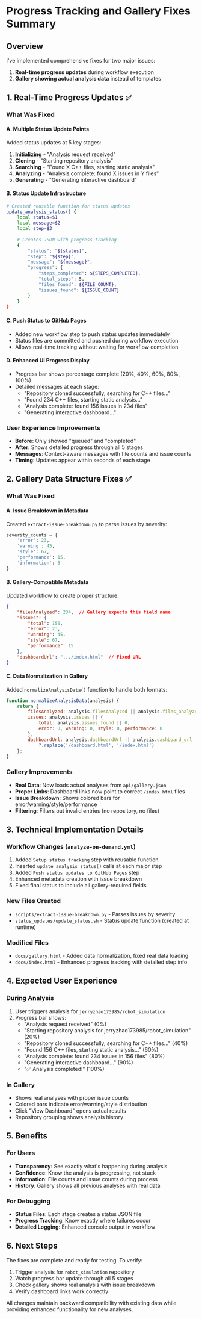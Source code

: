 # Progress Tracking and Gallery Fixes Summary

## Overview

I've implemented comprehensive fixes for two major issues:
1. **Real-time progress updates** during workflow execution
2. **Gallery showing actual analysis data** instead of templates

## 1. Real-Time Progress Updates ✅

### What Was Fixed

#### A. Multiple Status Update Points
Added status updates at 5 key stages:
1. **Initializing** - "Analysis request received"
2. **Cloning** - "Starting repository analysis"
3. **Searching** - "Found X C++ files, starting static analysis"
4. **Analyzing** - "Analysis complete: found X issues in Y files"
5. **Generating** - "Generating interactive dashboard"

#### B. Status Update Infrastructure
```bash
# Created reusable function for status updates
update_analysis_status() {
    local status=$1
    local message=$2
    local step=$3
    
    # Creates JSON with progress tracking
    {
        "status": "${status}",
        "step": "${step}",
        "message": "${message}",
        "progress": {
            "steps_completed": ${STEPS_COMPLETED},
            "total_steps": 5,
            "files_found": ${FILE_COUNT},
            "issues_found": ${ISSUE_COUNT}
        }
    }
}
```

#### C. Push Status to GitHub Pages
- Added new workflow step to push status updates immediately
- Status files are committed and pushed during workflow execution
- Allows real-time tracking without waiting for workflow completion

#### D. Enhanced UI Progress Display
- Progress bar shows percentage complete (20%, 40%, 60%, 80%, 100%)
- Detailed messages at each stage:
  - "Repository cloned successfully, searching for C++ files..."
  - "Found 234 C++ files, starting static analysis..."
  - "Analysis complete: found 156 issues in 234 files"
  - "Generating interactive dashboard..."

### User Experience Improvements
- **Before**: Only showed "queued" and "completed"
- **After**: Shows detailed progress through all 5 stages
- **Messages**: Context-aware messages with file counts and issue counts
- **Timing**: Updates appear within seconds of each stage

## 2. Gallery Data Structure Fixes ✅

### What Was Fixed

#### A. Issue Breakdown in Metadata
Created `extract-issue-breakdown.py` to parse issues by severity:
```python
severity_counts = {
    'error': 23,
    'warning': 45,
    'style': 67,
    'performance': 15,
    'information': 6
}
```

#### B. Gallery-Compatible Metadata
Updated workflow to create proper structure:
```json
{
    "filesAnalyzed": 234,  // Gallery expects this field name
    "issues": {
        "total": 156,
        "error": 23,
        "warning": 45,
        "style": 67,
        "performance": 15
    },
    "dashboardUrl": ".../index.html"  // Fixed URL
}
```

#### C. Data Normalization in Gallery
Added `normalizeAnalysisData()` function to handle both formats:
```javascript
function normalizeAnalysisData(analysis) {
    return {
        filesAnalyzed: analysis.filesAnalyzed || analysis.files_analyzed,
        issues: analysis.issues || {
            total: analysis.issues_found || 0,
            error: 0, warning: 0, style: 0, performance: 0
        },
        dashboardUrl: analysis.dashboardUrl || analysis.dashboard_url
            ?.replace('/dashboard.html', '/index.html')
    };
}
```

### Gallery Improvements
- **Real Data**: Now loads actual analyses from `api/gallery.json`
- **Proper Links**: Dashboard links now point to correct `/index.html` files
- **Issue Breakdown**: Shows colored bars for error/warning/style/performance
- **Filtering**: Filters out invalid entries (no repository, no files)

## 3. Technical Implementation Details

### Workflow Changes (`analyze-on-demand.yml`)
1. Added `Setup status tracking` step with reusable function
2. Inserted `update_analysis_status()` calls at each major step
3. Added `Push status updates to GitHub Pages` step
4. Enhanced metadata creation with issue breakdown
5. Fixed final status to include all gallery-required fields

### New Files Created
- `scripts/extract-issue-breakdown.py` - Parses issues by severity
- `status_updates/update_status.sh` - Status update function (created at runtime)

### Modified Files
- `docs/gallery.html` - Added data normalization, fixed real data loading
- `docs/index.html` - Enhanced progress tracking with detailed step info

## 4. Expected User Experience

### During Analysis
1. User triggers analysis for `jerryzhao173985/robot_simulation`
2. Progress bar shows:
   - "Analysis request received" (0%)
   - "Starting repository analysis for jerryzhao173985/robot_simulation" (20%)
   - "Repository cloned successfully, searching for C++ files..." (40%)
   - "Found 156 C++ files, starting static analysis..." (60%)
   - "Analysis complete: found 234 issues in 156 files" (80%)
   - "Generating interactive dashboard..." (90%)
   - "✅ Analysis completed!" (100%)

### In Gallery
- Shows real analyses with proper issue counts
- Colored bars indicate error/warning/style distribution
- Click "View Dashboard" opens actual results
- Repository grouping shows analysis history

## 5. Benefits

### For Users
- **Transparency**: See exactly what's happening during analysis
- **Confidence**: Know the analysis is progressing, not stuck
- **Information**: File counts and issue counts during process
- **History**: Gallery shows all previous analyses with real data

### For Debugging
- **Status Files**: Each stage creates a status JSON file
- **Progress Tracking**: Know exactly where failures occur
- **Detailed Logging**: Enhanced console output in workflow

## 6. Next Steps

The fixes are complete and ready for testing. To verify:

1. Trigger analysis for `robot_simulation` repository
2. Watch progress bar update through all 5 stages
3. Check gallery shows real analysis with issue breakdown
4. Verify dashboard links work correctly

All changes maintain backward compatibility with existing data while providing enhanced functionality for new analyses.